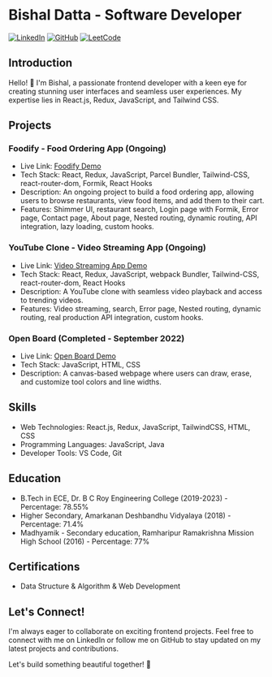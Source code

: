 # Bishal Datta - Software Developer

[![LinkedIn](https://img.shields.io/badge/LinkedIn-Connect-blue)](https://www.linkedin.com/in/bishaldatta/)
[![GitHub](https://img.shields.io/badge/GitHub-Follow-orange)](https://github.com/itsMeBishal001)
[![LeetCode](https://img.shields.io/badge/LeetCode-Solve-brightgreen)](https://leetcode.com/dattabishal001/)

## Introduction

Hello! 👋 I'm Bishal, a passionate frontend developer with a keen eye for creating stunning user interfaces and seamless user experiences. My expertise lies in React.js, Redux, JavaScript, and Tailwind CSS.

## Projects

### Foodify - Food Ordering App (Ongoing)

- Live Link: [Foodify Demo](https://a-food-ordering-app.netlify.app/)
- Tech Stack: React, Redux, JavaScript, Parcel Bundler, Tailwind-CSS, react-router-dom, Formik, React Hooks
- Description: An ongoing project to build a food ordering app, allowing users to browse restaurants, view food items, and add them to their cart.
- Features: Shimmer UI, restaurant search, Login page with Formik, Error page, Contact page, About page, Nested routing, dynamic routing, API integration, lazy loading, custom hooks.

### YouTube Clone - Video Streaming App (Ongoing)

- Live Link: [Video Streaming App Demo](https://vedio-strimming-spa-youtube-clone.netlify.app/)
- Tech Stack: React, Redux, JavaScript, webpack Bundler, Tailwind-CSS, react-router-dom, React Hooks
- Description: A YouTube clone with seamless video playback and access to trending videos.
- Features: Video streaming, search, Error page, Nested routing, dynamic routing, real production API integration, custom hooks.

### Open Board (Completed - September 2022)

- Live Link: [Open Board Demo](https://itsmebishal001.github.io/openBoard/)
- Tech Stack: JavaScript, HTML, CSS
- Description: A canvas-based webpage where users can draw, erase, and customize tool colors and line widths.

## Skills

- Web Technologies: React.js, Redux, JavaScript, TailwindCSS, HTML, CSS
- Programming Languages: JavaScript, Java
- Developer Tools: VS Code, Git

## Education

- B.Tech in ECE, Dr. B C Roy Engineering College (2019-2023) - Percentage: 78.55%
- Higher Secondary, Amarkanan Deshbandhu Vidyalaya (2018) - Percentage: 71.4%
- Madhyamik - Secondary education, Ramharipur Ramakrishna Mission High School (2016) - Percentage: 77%

## Certifications

- Data Structure & Algorithm & Web Development

## Let's Connect!

I'm always eager to collaborate on exciting frontend projects. Feel free to connect with me on LinkedIn or follow me on GitHub to stay updated on my latest projects and contributions.

Let's build something beautiful together! 🚀

